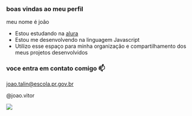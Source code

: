 ### boas vindas ao meu perfil

meu nome é joão 

- Estou estudando na [alura](https://www.alura.com.br)
- Estou me desenvolvendo na linguagem Javascript
- Utilizo esse espaço para minha organização e compartilhamento dos meus projetos desenvolvidos

### voce entra em contato comigo 📫

joao.talin@escola.pr.gov.br

@joao.vitor


![](https://media.tenor.com/qUYDlTX2kuwAAAAM/batman-im.gif)
